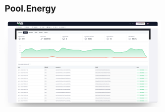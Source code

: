 # Pool.Energy

<p align="center">
  <picture>
    <img src="https://raw.githubusercontent.com/Pool-Energy/.github/main/profile/.assets/screen-1.png">
  </picture>
</p>

